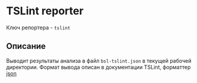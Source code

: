 # TSLint reporter

Ключ репортера - `tslint`

## Описание

Выводит результаты анализа в файл `bsl-tslint.json` в текущей рабочей директории. Формат вывода описан в документации TSLint, форматтер [json](https://palantir.github.io/tslint/formatters/json/)
